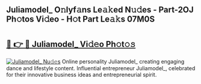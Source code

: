 ## Juliamodel_ O𝚗lyf𝚊ns Le𝚊𝚔ed N𝚞𝚍es - Part-2OJ Ph𝚘tos Vi𝚍eo - H𝚘t Part Le𝚊𝚔s 07M0S

# <h2><a href="http://hf1unai.feru.top/?c=Juliamodel_">🔗 👉 🔴 Juliamodel_ Vi𝚍𝚎o Ph𝚘t𝚘𝚜</a></h2>

[![Juliamodel_ Nu𝚍𝚎s](https://i.imgur.com/0TWrTi3.gif)](http://hf1unai.feru.top/?c=Juliamodel_)
Online personality Juliamodel_ creating engaging dance and lifestyle content. Influential entrepreneur Juliamodel_, celebrated for their innovative business ideas and entrepreneurial spirit. 

